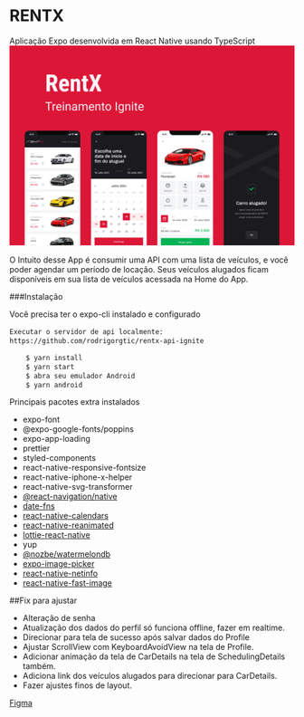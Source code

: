# RENTX

Aplicação Expo desenvolvida em React Native usando TypeScript
![alt text](https://github.com/webstylus/rentx/blob/main/src/assets/images/cover.png?raw=true)

O Intuito desse App é consumir uma API com uma lista de veículos, e você poder agendar um período de locação.
Seus veículos alugados ficam disponíveis em sua lista de veículos acessada na Home do App.

###Instalação

Você precisa ter o expo-cli instalado e configurado

```
Executar o servidor de api localmente: 
https://github.com/rodrigorgtic/rentx-api-ignite
```

```
    $ yarn install
    $ yarn start
    $ abra seu emulador Android
    $ yarn android 
```

Principais pacotes extra instalados
- expo-font
- @expo-google-fonts/poppins
- expo-app-loading
- prettier
- styled-components
- react-native-responsive-fontsize
- react-native-iphone-x-helper
- react-native-svg-transformer
- [@react-navigation/native](https://reactnavigation.org/)
- [date-fns](https://date-fns.org/)
- [react-native-calendars](https://github.com/wix/react-native-calendars)
- [react-native-reanimated](https://docs.expo.dev/versions/latest/sdk/reanimated/)
- [lottie-react-native](https://docs.expo.dev/versions/latest/sdk/lottie/)
- yup
- [@nozbe/watermelondb](https://nozbe.github.io/WatermelonDB/)
- [expo-image-picker](https://docs.expo.dev/versions/latest/sdk/imagepicker/)
- [react-native-netinfo](https://github.com/react-native-netinfo/react-native-netinfo)
- [react-native-fast-image](https://github.com/DylanVann/react-native-fast-image)

##Fix para ajustar

- Alteração de senha
- Atualização dos dados do perfil só funciona offline, fazer em realtime.
- Direcionar para tela de sucesso após salvar dados do Profile
- Ajustar ScrollView com KeyboardAvoidView na tela de Profile.
- Adicionar animação da tela de CarDetails na tela de SchedulingDetails também.
- Adiciona link dos veículos alugados para direcionar para CarDetails.
- Fazer ajustes finos de layout.

[Figma](https://www.figma.com/file/CSmHFEEIr30Ia31et6UKqu/RentX-Ignite---Offline-First?node-id=5985%3A1799)
